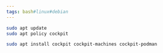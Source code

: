```yaml
---
tags: bash#linux#debian
---
```

```sh
sudo apt update 
sudo apt policy cockpit
```

```sh
sudo apt install cockpit cockpit-machines cockpit-podman
```